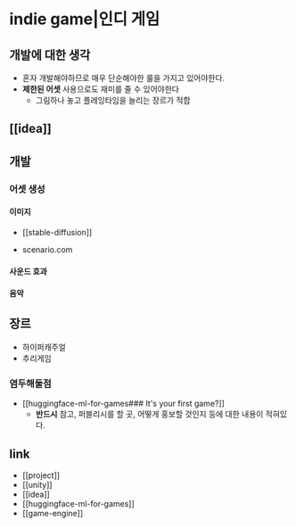 # indie game|인디 게임

## 개발에 대한 생각
- 혼자 개발해야하므로 매우 단순해야한 룰을 가지고 있어야한다.
- **제한된 어셋** 사용으로도 재미를 줄 수 있어야한다
  - 그림하나 놓고 플레잉타임을 늘리는 장르가 적합

## [[idea]]

## 개발
### 어셋 생성
#### 이미지
- [[stable-diffusion]]
+ scenario.com

#### 사운드 효과

#### 음악

## 장르
- 하이퍼캐주얼
- 추리게임

### 염두해둘점
+ [[huggingface-ml-for-games### It's your first game?]]
  - **반드시** 참고, 퍼블리시를 할 곳, 어떻게 홍보할 것인지 등에 대한 내용이 적혀있다.

## link
- [[project]]
- [[unity]]
- [[idea]]
- [[huggingface-ml-for-games]]
- [[game-engine]]
